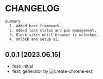 # CHANGELOG

```txt
Summary
  1. Added base framework.
  2. Added lock status and pin management.
  3. Block sites until browser is unlocked.
  4. Unlock and setup ui.
```

## 0.0.1 [2023.06.15]

- feat: initial
- feat: generator by ![create-chrome-ext](https://www.npmjs.com/package/create-chrome-ext)
